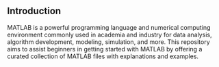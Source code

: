 ## Introduction

MATLAB is a powerful programming language and numerical computing environment commonly used in academia and industry for data analysis, algorithm development, modeling, simulation, and more. This repository aims to assist beginners in getting started with MATLAB by offering a curated collection of MATLAB files with explanations and examples.
